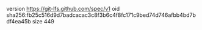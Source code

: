 version https://git-lfs.github.com/spec/v1
oid sha256:fb25c516d9d7badcacac3c8f3b6c4f8fc171c9bed74d746afbb4bd7bdf4ea45b
size 449
